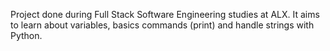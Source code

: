 Project done during Full Stack Software Engineering studies at ALX. It aims to learn about variables, basics commands (print) and handle strings with Python.

